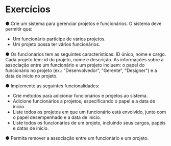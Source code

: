 # Exercícios

● Crie um sistema para gerenciar projetos e funcionários. O sistema deve
permitir que:
* Um funcionário participe de vários projetos.
* Um projeto possa ter vários funcionários.

● Os funcionários tem as seguintes características: ID único, nome e cargo.
Cada projeto tem: id do projeto, nome e descrição. As informações sobre a
associação entre um funcionário e um projeto incluem: o papel do
funcionário no projeto (ex.: "Desenvolvedor", "Gerente", "Designer") e a data
de início no projeto.

● Implemente as seguintes funcionalidades:
* Crie métodos para adicionar funcionários e projetos ao sistema.
* Adicione funcionários a projetos, especificando o papel e a data de início.
* Liste todos os projetos em que um funcionário está envolvido, junto com o papel
desempenhado e a data de início.
* Liste todos os funcionários de um projeto, incluindo seus cargos, papéis e datas de
início.

● Permita remover a associação entre um funcionário e um projeto.
